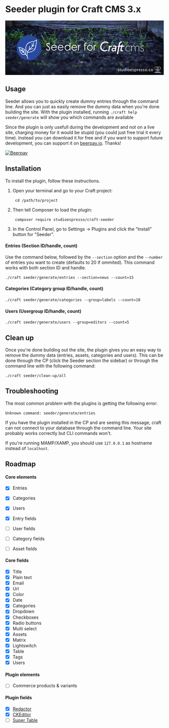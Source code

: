 # Seeder plugin for Craft CMS 3.x

![Seeder](/resources/banner.png?raw=true)

## Usage

Seeder allows you to quickly create dummy entries through the command line. And you can just as easily remove the dummy data when you're done building the site.
With the plugin installed, running `./craft help seeder/generate` will show you which commands are available

Since the plugin is only usefull during the development and not on a live site, charging money for it would be stupid (you could just free trial it every time). Instead you can download it for free and if you want to support future development, you can support it on [beerpay.io](https://beerpay.io/studioespresso/craft3-seeder). Thanks! 

[![Beerpay](https://beerpay.io/studioespresso/craft3-seeder/badge.svg)](https://beerpay.io/studioespresso/craft3-seeder)

## Installation

To install the plugin, follow these instructions.

1. Open your terminal and go to your Craft project:

        cd /path/to/project

2. Then tell Composer to load the plugin:

        composer require studioespresso/craft-seeder

3. In the Control Panel, go to Settings → Plugins and click the “Install” button for "Seeder".

#### Entries (Section ID/handle, count)

Use the command below, followed by the ``--section`` option and the ``--number`` of entries you want to create (defaults to 20 if ommited). This command works with both section ID and handle. 

```Shell
./craft seeder/generate/entries --section=news --count=15
```

#### Categories (Category group ID/handle, count)
```Shell
./craft seeder/generate/categories --group=labels --count=10
```

#### Users (Usergroup ID/handle, count)
```Shell
./craft seeder/generate/users --group=editors --count=5
```

## Clean up
Once you're done building out the site, the plugin gives you an easy way to remove the dummy data (entries, assets, categories and users). This can be done through the CP (click the Seeder section the sidebar) or through the command line with the following command:

```Shell
./craft seeder/clean-up/all
```

## Troubleshooting
The most common problem with the plugins is getting the following error:
````Shell
Unknown command: seeder/generate/entries
````
If you have the plugin installed in the CP and are seeing this message, craft can not connect to your database through the command line. Your site probably works correctly but CLI commands won't.

If you're running MAMP/XAMP, you should use `127.0.0.1` as hostname instead of `localhost`.  


## Roadmap

#### Core elements
- [x] Entries
- [x] Categories
- [x] Users
- [x] Entry fields
- [ ] User fields
- [ ] Category fields
- [ ] Asset fields 


#### Core fields
- [x] Title
- [x] Plain text
- [x] Email
- [x] Url
- [x] Color
- [x] Date
- [x] Categories
- [x] Dropdown
- [x] Checkboxes
- [x] Radio buttons
- [x] Multi select
- [x] Assets
- [x] Matrix
- [x] Lightswitch
- [x] Table
- [x] Tags
- [x] Users

#### Plugin elements
- [ ] Commerce products & variants

#### Plugin fields
- [x] [Redactor](https://github.com/craftcms/redactor)
- [x] [CKEditor](https://github.com/craftcms/ckeditor)
- [ ] [Super Table](https://github.com/verbb/super-table)